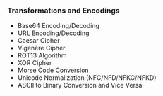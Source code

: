 ### **Transformations and Encodings**

- Base64 Encoding/Decoding
- URL Encoding/Decoding
- Caesar Cipher
- Vigenère Cipher
- ROT13 Algorithm
- XOR Cipher
- Morse Code Conversion
- Unicode Normalization (NFC/NFD/NFKC/NFKD)
- ASCII to Binary Conversion and Vice Versa
